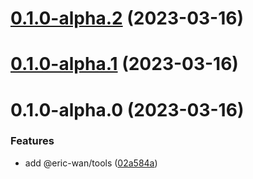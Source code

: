 # [0.1.0-alpha.2](https://github.com/GOGOGOSIR/open-source-monorepo/compare/@eric-wan/use@0.1.0-alpha.1...@eric-wan/use@0.1.0-alpha.2) (2023-03-16)



# [0.1.0-alpha.1](https://github.com/GOGOGOSIR/open-source-monorepo/compare/@eric-wan/use@0.1.0-alpha.0...@eric-wan/use@0.1.0-alpha.1) (2023-03-16)



# 0.1.0-alpha.0 (2023-03-16)


### Features

* add @eric-wan/tools ([02a584a](https://github.com/GOGOGOSIR/open-source-monorepo/commit/02a584ad66f139aee3528bc3ccd1ea06fbfa16d0))



